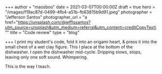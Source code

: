 +++
author = "maosboo"
date = 2021-03-07T00:00:00Z
draft = true
hero = "/images/f19ac87d-0499-4fb4-a51b-fb63815b9d91.jpeg"
photographer = "Jefferson Santos"
photographer_url = "a href=\"https://unsplash.com/@jefflssantos?utm_source=unsplash&utm_medium=referral&utm_content=creditCopyText\""
title = "Code review"
type = "blog"

+++
I print my student's code, fold it into an origami heart, & press it into the small chest of a wet clay figure. This I place at the bottom of the dishwasher. I open the dishwasher mid-cycle. Dripping slows, stops, leaving only one soft sound. Whimpering.

This is the way I teach.